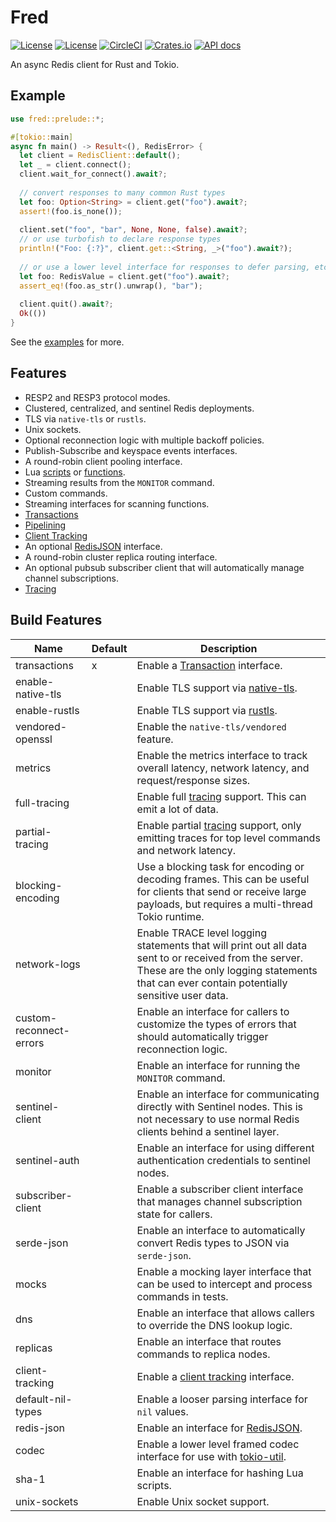 Fred
====

[![License](https://img.shields.io/badge/license-MIT-blue.svg)](https://opensource.org/licenses/MIT)
[![License](https://img.shields.io/badge/License-Apache%202.0-blue.svg)](https://opensource.org/licenses/Apache-2.0)
[![CircleCI](https://circleci.com/gh/aembke/fred.rs/tree/main.svg?style=svg)](https://circleci.com/gh/aembke/fred.rs/tree/main)
[![Crates.io](https://img.shields.io/crates/v/fred.svg)](https://crates.io/crates/fred)
[![API docs](https://docs.rs/fred/badge.svg)](https://docs.rs/fred)

An async Redis client for Rust and Tokio.

## Example 

```rust
use fred::prelude::*;

#[tokio::main]
async fn main() -> Result<(), RedisError> {
  let client = RedisClient::default();
  let _ = client.connect();
  client.wait_for_connect().await?;
 
  // convert responses to many common Rust types
  let foo: Option<String> = client.get("foo").await?;
  assert!(foo.is_none());
  
  client.set("foo", "bar", None, None, false).await?;
  // or use turbofish to declare response types
  println!("Foo: {:?}", client.get::<String, _>("foo").await?);
  
  // or use a lower level interface for responses to defer parsing, etc
  let foo: RedisValue = client.get("foo").await?;
  assert_eq!(foo.as_str().unwrap(), "bar");
  
  client.quit().await?;
  Ok(())
}
```

See the [examples](https://github.com/aembke/fred.rs/tree/main/examples) for more.

## Features

* RESP2 and RESP3 protocol modes.
* Clustered, centralized, and sentinel Redis deployments.
* TLS via `native-tls` or `rustls`.
* Unix sockets.
* Optional reconnection logic with multiple backoff policies.
* Publish-Subscribe and keyspace events interfaces.
* A round-robin client pooling interface.
* Lua [scripts](https://redis.io/docs/interact/programmability/eval-intro/) or [functions](https://redis.io/docs/interact/programmability/functions-intro/). 
* Streaming results from the `MONITOR` command. 
* Custom commands.
* Streaming interfaces for scanning functions.
* [Transactions](https://redis.io/docs/interact/transactions/)
* [Pipelining](https://redis.io/topics/pipelining)
* [Client Tracking](https://redis.io/docs/manual/client-side-caching/)
* An optional [RedisJSON](https://github.com/RedisJSON/RedisJSON) interface.
* A round-robin cluster replica routing interface.
* An optional pubsub subscriber client that will automatically manage channel subscriptions.
* [Tracing](https://github.com/tokio-rs/tracing)

## Build Features 

| Name                    | Default | Description                                                                                                                                                                                          |
|-------------------------|---------|------------------------------------------------------------------------------------------------------------------------------------------------------------------------------------------------------|
| transactions            | x       | Enable a [Transaction](https://redis.io/docs/interact/transactions/) interface.                                                                                                                      |
| enable-native-tls       |         | Enable TLS support via [native-tls](https://crates.io/crates/native-tls).                                                                                                                            |
| enable-rustls           |         | Enable TLS support via [rustls](https://crates.io/crates/rustls).                                                                                                                                    |
| vendored-openssl        |         | Enable the `native-tls/vendored` feature.                                                                                                                                                            |
| metrics                 |         | Enable the metrics interface to track overall latency, network latency, and request/response sizes.                                                                                                  |
| full-tracing            |         | Enable full [tracing](./src/trace/README.md) support. This can emit a lot of data.                                                                                                                   |
| partial-tracing         |         | Enable partial [tracing](./src/trace/README.md) support, only emitting traces for top level commands and network latency.                                                                            |
| blocking-encoding       |         | Use a blocking task for encoding or decoding frames. This can be useful for clients that send or receive large payloads, but requires a multi-thread Tokio runtime.                                  |
| network-logs            |         | Enable TRACE level logging statements that will print out all data sent to or received from the server. These are the only logging statements that can ever contain potentially sensitive user data. |
| custom-reconnect-errors |         | Enable an interface for callers to customize the types of errors that should automatically trigger reconnection logic.                                                                               |
| monitor                 |         | Enable an interface for running the `MONITOR` command.                                                                                                                                               |
| sentinel-client         |         | Enable an interface for communicating directly with Sentinel nodes. This is not necessary to use normal Redis clients behind a sentinel layer.                                                       |
| sentinel-auth           |         | Enable an interface for using different authentication credentials to sentinel nodes.                                                                                                                |
| subscriber-client       |         | Enable a subscriber client interface that manages channel subscription state for callers.                                                                                                            |
| serde-json              |         | Enable an interface to automatically convert Redis types to JSON via `serde-json`.                                                                                                                   |
| mocks                   |         | Enable a mocking layer interface that can be used to intercept and process commands in tests.                                                                                                        |
| dns                     |         | Enable an interface that allows callers to override the DNS lookup logic.                                                                                                                            |
| replicas                |         | Enable an interface that routes commands to replica nodes.                                                                                                                                           |
| client-tracking         |         | Enable a [client tracking](https://redis.io/docs/manual/client-side-caching/) interface.                                                                                                             |
| default-nil-types       |         | Enable a looser parsing interface for `nil` values.                                                                                                                                                  |
| redis-json              |         | Enable an interface for [RedisJSON](https://github.com/RedisJSON/RedisJSON).                                                                                                                         |
| codec                   |         | Enable a lower level framed codec interface for use with [tokio-util](https://docs.rs/tokio-util/latest/tokio_util/codec/index.html).                                                                |
| sha-1                   |         | Enable an interface for hashing Lua scripts.                                                                                                                                                         |
| unix-sockets            |         | Enable Unix socket support.                                                                                                                                                                          |
